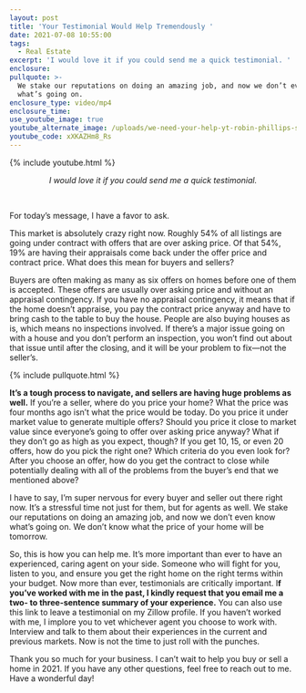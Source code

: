 ```yaml
---
layout: post
title: 'Your Testimonial Would Help Tremendously '
date: 2021-07-08 10:55:00
tags:
  - Real Estate
excerpt: 'I would love it if you could send me a quick testimonial. '
enclosure:
pullquote: >-
  We stake our reputations on doing an amazing job, and now we don’t even know
  what’s going on.
enclosure_type: video/mp4
enclosure_time:
use_youtube_image: true
youtube_alternate_image: /uploads/we-need-your-help-yt-robin-phillips-ss.jpg
youtube_code: xXKAZHm8_Rs
---
```

{% include youtube.html %}

<center><em>I would love it if you could send me a quick testimonial.</em></center>

&nbsp;

For today’s message, I have a favor to ask.&nbsp;

This market is absolutely crazy right now. Roughly 54% of all listings are going under contract with offers that are over asking price. Of that 54%, 19% are having their appraisals come back under the offer price and contract price. What does this mean for buyers and sellers?

Buyers are often making as many as six offers on homes before one of them is accepted. These offers are usually over asking price and without an appraisal contingency. If you have no appraisal contingency, it means that if the home doesn’t appraise, you pay the contract price anyway and have to bring cash to the table to buy the house. People are also buying houses as is, which means no inspections involved. If there’s a major issue going on with a house and you don’t perform an inspection, you won’t find out about that issue until after the closing, and it will be your problem to fix—not the seller’s.&nbsp;

{% include pullquote.html %}

**It’s a tough process to navigate, and sellers are having huge problems as well.** If you’re a seller, where do you price your home? What the price was four months ago isn’t what the price would be today. Do you price it under market value to generate multiple offers? Should you price it close to market value since everyone’s going to offer over asking price anyway? What if they don’t go as high as you expect, though? If you get 10, 15, or even 20 offers, how do you pick the right one? Which criteria do you even look for? After you choose an offer, how do you get the contract to close while potentially dealing with all of the problems from the buyer’s end that we mentioned above?&nbsp;

I have to say, I’m super nervous for every buyer and seller out there right now. It’s a stressful time not just for them, but for agents as well. We stake our reputations on doing an amazing job, and now we don’t even know what’s going on. We don’t know what the price of your home will be tomorrow.&nbsp;

So, this is how you can help me. It’s more important than ever to have an experienced, caring agent on your side. Someone who will fight for you, listen to you, and ensure you get the right home on the right terms within your budget. Now more than ever, testimonials are critically important. I**f you’ve worked with me in the past, I kindly request that you email me a two- to three-sentence summary of your experience.** You can also use this link to leave a testimonial on my Zillow profile. If you haven’t worked with me, I implore you to vet whichever agent you choose to work with. Interview and talk to them about their experiences in the current and previous markets. Now is not the time to just roll with the punches.&nbsp;

Thank you so much for your business. I can’t wait to help you buy or sell a home in 2021. If you have any other questions, feel free to reach out to me. Have a wonderful day\!
